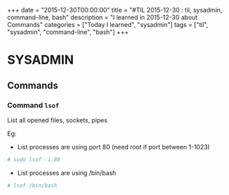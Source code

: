 +++
date = "2015-12-30T00:00:00"
title = "#TIL 2015-12-30 : til, sysadmin, command-line, bash"
description = "I learned in 2015-12-30 about Commands"
categories = ["Today I learned", "sysadmin"]
tags = ["til", "sysadmin", "command-line", "bash"]
+++


# SYSADMIN

## Commands

### Command `lsof`

List all opened files, sockets, pipes

Eg: 

- List processes are using port 80 (need root if port between 1-1023)

```bash
# sudo lsof -i:80
```

- List processes are using /bin/bash

```bash
# lsof /bin/bash
```
